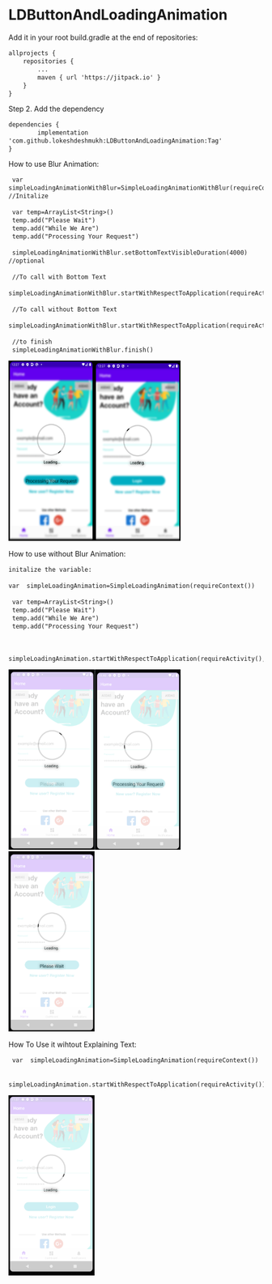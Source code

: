 # LDButtonAndLoadingAnimation

Add it in your root build.gradle at the end of repositories:

	allprojects {
		repositories {
			...
			maven { url 'https://jitpack.io' }
		}
	}
Step 2. Add the dependency

	dependencies {
	        implementation 'com.github.lokeshdeshmukh:LDButtonAndLoadingAnimation:Tag'
	}
How to use  Blur Animation:
    
     var  simpleLoadingAnimationWithBlur=SimpleLoadingAnimationWithBlur(requireContext()) //Initalize
     
     var temp=ArrayList<String>()
     temp.add("Please Wait")
     temp.add("While We Are")
     temp.add("Processing Your Request")
     
     simpleLoadingAnimationWithBlur.setBottomTextVisibleDuration(4000) //optional
     
     //To call with Bottom Text
     simpleLoadingAnimationWithBlur.startWithRespectToApplication(requireActivity(),temp)
     
     //To call without Bottom Text
     simpleLoadingAnimationWithBlur.startWithRespectToApplication(requireActivity())
     
     //to finish
     simpleLoadingAnimationWithBlur.finish()
     
<img src="https://github.com/lokeshdeshmukh/LDButtonAndLoadingAnimation/blob/master/Screenshot5.png" height="356" width="170"><img src="https://github.com/lokeshdeshmukh/LDButtonAndLoadingAnimation/blob/master/Screenshot6.png" height="356" width="170">

How to use without Blur Animation:

    initalize the variable:    

    var  simpleLoadingAnimation=SimpleLoadingAnimation(requireContext())
    
     var temp=ArrayList<String>()
     temp.add("Please Wait")
     temp.add("While We Are")
     temp.add("Processing Your Request")
    
    
     simpleLoadingAnimation.startWithRespectToApplication(requireActivity(),temp)

<img src="https://github.com/lokeshdeshmukh/LDButtonAndLoadingAnimation/blob/master/Screenshot4.png" height="356" width="170"><img src="https://github.com/lokeshdeshmukh/LDButtonAndLoadingAnimation/blob/master/Screenshot2.png" height="356" width="170"><img src="https://github.com/lokeshdeshmukh/LDButtonAndLoadingAnimation/blob/master/Screenshot3.png" height="356" width="170">

How To Use it wihtout Explaining Text:
        
     var  simpleLoadingAnimation=SimpleLoadingAnimation(requireContext())
        
     simpleLoadingAnimation.startWithRespectToApplication(requireActivity())

<img src="https://github.com/lokeshdeshmukh/LDButtonAndLoadingAnimation/blob/master/Screenshot1.png" height="356" width="170">

    


	